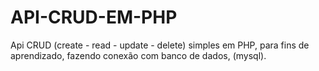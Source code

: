 # API-CRUD-EM-PHP
Api CRUD (create - read - update - delete) simples em PHP, para fins de aprendizado, fazendo conexão com banco de dados, (mysql).

